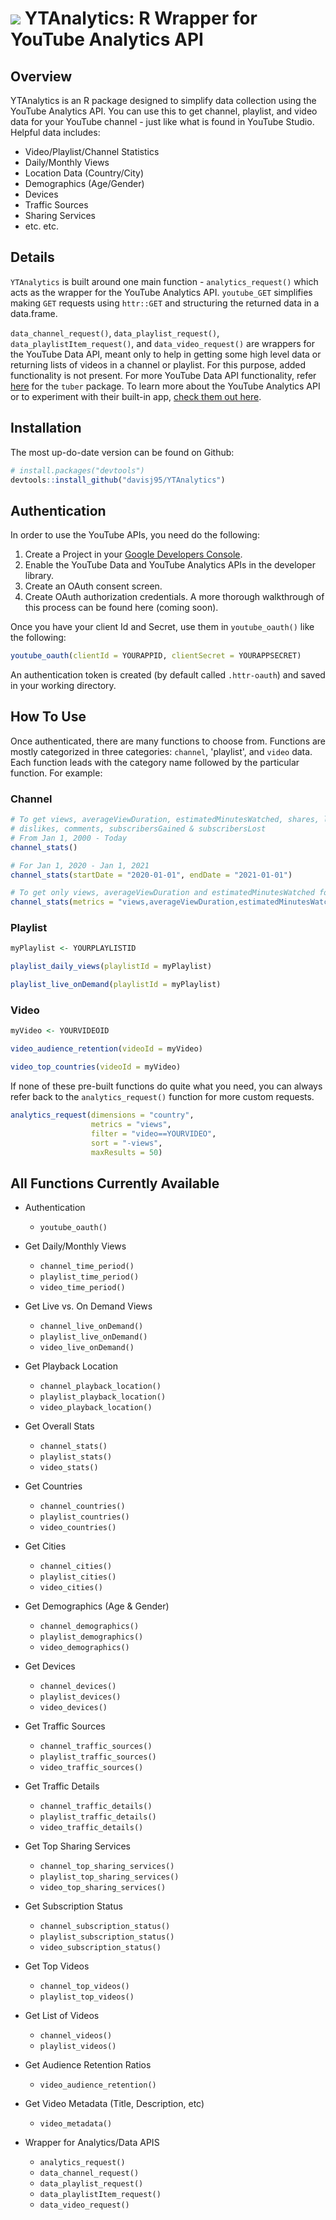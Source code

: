 # ![](https://cdn.emojidex.com/emoji/px32/YouTube.png?1512927079) YTAnalytics: R Wrapper for YouTube Analytics API

## Overview
YTAnalytics is an R package designed to simplify data collection using the YouTube Analytics API. You can use this to get channel, 
playlist, and video data for your YouTube channel - just like what is found in YouTube Studio. Helpful data includes:
 * Video/Playlist/Channel Statistics
 * Daily/Monthly Views
 * Location Data (Country/City)
 * Demographics (Age/Gender)
 * Devices
 * Traffic Sources
 * Sharing Services
 * etc. etc.
 
## Details
`YTAnalytics` is built around one main function - `analytics_request()` which acts as the wrapper 
for the YouTube Analytics API. `youtube_GET` simplifies making `GET` requests using `httr::GET` and structuring
the returned data in a data.frame.

`data_channel_request()`, `data_playlist_request()`, `data_playlistItem_request()`, and `data_video_request()` are
wrappers for the YouTube Data API, meant only to help in getting some high level data or returning lists of videos in a 
channel or playlist. For this purpose, added functionality is not present. For more YouTube Data API functionality, refer
[here](https://github.com/gojiplus/tuber) for the `tuber` package. To learn more about the YouTube Analytics API or to 
experiment with their built-in app, [check them out here](https://developers.google.com/youtube/analytics/data_model).
 
## Installation
The most up-do-date version can be found on Github:
```r
# install.packages("devtools")
devtools::install_github("davisj95/YTAnalytics")
```

## Authentication
In order to use the YouTube APIs, you need do the following:
 1. Create a Project in your [Google Developers Console](https://console.cloud.google.com/welcome).
 2. Enable the YouTube Data and YouTube Analytics APIs in the developer library.
 3. Create an OAuth consent screen.
 4. Create OAuth authorization credentials.
A more thorough walkthrough of this process can be found here (coming soon).

Once you have your client Id and Secret, use them in `youtube_oauth()` like the following:
```r
youtube_oauth(clientId = YOURAPPID, clientSecret = YOURAPPSECRET)
```
An authentication token is created (by default called `.httr-oauth`) and saved in your working directory.


## How To Use
Once authenticated, there are many functions to choose from. Functions are mostly categorized in three categories: 
`channel`, 'playlist', and `video` data. Each function leads with the category name followed by the particular function. For example:

### Channel 
```r
# To get views, averageViewDuration, estimatedMinutesWatched, shares, likes, 
# dislikes, comments, subscribersGained & subscribersLost
# From Jan 1, 2000 - Today
channel_stats()

# For Jan 1, 2020 - Jan 1, 2021
channel_stats(startDate = "2020-01-01", endDate = "2021-01-01")

# To get only views, averageViewDuration and estimatedMinutesWatched for all time
channel_stats(metrics = "views,averageViewDuration,estimatedMinutesWatched").  #Note that there are no spaces between metrics
```

### Playlist
```r
myPlaylist <- YOURPLAYLISTID

playlist_daily_views(playlistId = myPlaylist)

playlist_live_onDemand(playlistId = myPlaylist)
```

### Video
```r
myVideo <- YOURVIDEOID

video_audience_retention(videoId = myVideo)

video_top_countries(videoId = myVideo)
```

If none of these pre-built functions do quite what you need, you can always refer back to the `analytics_request()` function
for more custom requests.
```r
analytics_request(dimensions = "country",
                  metrics = "views",
                  filter = "video==YOURVIDEO",
                  sort = "-views",
                  maxResults = 50)
```

## All Functions Currently Available
 * Authentication
   * `youtube_oauth()`
   
 * Get Daily/Monthly Views
   * `channel_time_period()`
   * `playlist_time_period()`
   * `video_time_period()`  
   
 * Get Live vs. On Demand Views
   * `channel_live_onDemand()`
   * `playlist_live_onDemand()`
   * `video_live_onDemand()`
   
 * Get Playback Location
   * `channel_playback_location()`
   * `playlist_playback_location()`
   * `video_playback_location()`
   
 * Get Overall Stats
   * `channel_stats()`
   * `playlist_stats()`
   * `video_stats()`
   
 * Get Countries
   * `channel_countries()`
   * `playlist_countries()`
   * `video_countries()`
  
 * Get Cities
   * `channel_cities()`
   * `playlist_cities()`
   * `video_cities()`
   
 * Get Demographics (Age & Gender)
   * `channel_demographics()`
   * `playlist_demographics()`
   * `video_demographics()`
   
 * Get Devices
   * `channel_devices()`
   * `playlist_devices()`
   * `video_devices()`
   
 * Get Traffic Sources
   * `channel_traffic_sources()`
   * `playlist_traffic_sources()`
   * `video_traffic_sources()`
   
 * Get Traffic Details 
   * `channel_traffic_details()`
   * `playlist_traffic_details()`
   * `video_traffic_details()`
   
 * Get Top Sharing Services
   * `channel_top_sharing_services()`
   * `playlist_top_sharing_services()`
   * `video_top_sharing_services()`
   
 * Get Subscription Status
   * `channel_subscription_status()`
   * `playlist_subscription_status()`
   * `video_subscription_status()`
   
 * Get Top Videos
   * `channel_top_videos()`
   * `playlist_top_videos()`
   
 * Get List of Videos
   * `channel_videos()`
   * `playlist_videos()`
   
 * Get Audience Retention Ratios
   * `video_audience_retention()`
  
 * Get Video Metadata (Title, Description, etc)
   * `video_metadata()`
   
 * Wrapper for Analytics/Data APIS
   * `analytics_request()`
   * `data_channel_request()`
   * `data_playlist_request()`
   * `data_playlistItem_request()`
   * `data_video_request()`















 
